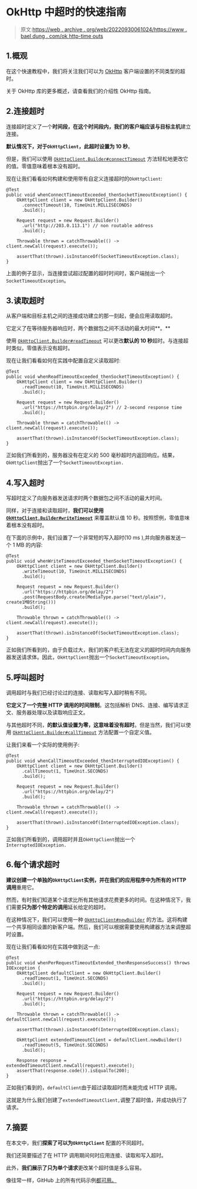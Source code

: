 # OkHttp 中超时的快速指南

> 原文:[https://web . archive . org/web/20220930061024/https://www . bael dung . com/ok http-time outs](https://web.archive.org/web/20220930061024/https://www.baeldung.com/okhttp-timeouts)

## 1.概观

在这个快速教程中，我们将关注我们可以为 [OkHttp](https://web.archive.org/web/20221227153527/https://square.github.io/okhttp/) 客户端设置的不同类型的超时。

关于 OkHttp 库的更多概述，请查看我们的介绍性 OkHttp 指南。

## 2.连接超时

连接超时定义了一个**时间段，在这个时间段内，我们的客户端应该与目标主机**建立连接。

**默认情况下，对于`OkHttpClient`，此超时设置为 10 秒**。

但是，我们可以使用 [`OkHttpClient.Builder#connectTimeout`](https://web.archive.org/web/20221227153527/https://square.github.io/okhttp/3.x/okhttp/okhttp3/OkHttpClient.Builder.html#connectTimeout-long-java.util.concurrent.TimeUnit-) 方法轻松地更改它的值。零值意味着根本没有超时。

现在让我们看看如何构建和使用带有自定义连接超时的`OkHttpClient`:

```
@Test
public void whenConnectTimeoutExceeded_thenSocketTimeoutException() {
    OkHttpClient client = new OkHttpClient.Builder()
      .connectTimeout(10, TimeUnit.MILLISECONDS)
      .build();

    Request request = new Request.Builder()
      .url("http://203.0.113.1") // non routable address
      .build();

    Throwable thrown = catchThrowable(() -> client.newCall(request).execute());

    assertThat(thrown).isInstanceOf(SocketTimeoutException.class);
}
```

上面的例子显示，当连接尝试超过配置的超时时间时，客户端抛出一个`SocketTimeoutException`。

## 3.读取超时

从客户端和目标主机之间的连接成功建立的那一刻起，便会应用读取超时。

它定义了在等待服务器响应时，两个数据包之间不活动的最大时间**。**

使用 [`OkHttpClient.Builder#readTimeout`](https://web.archive.org/web/20221227153527/https://square.github.io/okhttp/3.x/okhttp/okhttp3/OkHttpClient.Builder.html#readTimeout-long-java.util.concurrent.TimeUnit-) 可以更改**默认的 10 秒**超时。与连接超时类似，零值表示没有超时。

现在让我们看看如何在实践中配置自定义读取超时:

```
@Test
public void whenReadTimeoutExceeded_thenSocketTimeoutException() {
    OkHttpClient client = new OkHttpClient.Builder()
      .readTimeout(10, TimeUnit.MILLISECONDS)
      .build();

    Request request = new Request.Builder()
      .url("https://httpbin.org/delay/2") // 2-second response time
      .build();

    Throwable thrown = catchThrowable(() -> client.newCall(request).execute());

    assertThat(thrown).isInstanceOf(SocketTimeoutException.class);
}
```

正如我们所看到的，服务器没有在定义的 500 毫秒超时内返回响应。结果，`OkHttpClient`抛出了一个`SocketTimeoutException.`

## 4.写入超时

写超时定义了向服务器发送请求时两个数据包之间不活动的最大时间。

同样，对于连接和读取超时，**我们可以使用 [`OkHttpClient.Builder#writeTimeout`](https://web.archive.org/web/20221227153527/https://square.github.io/okhttp/3.x/okhttp/okhttp3/OkHttpClient.Builder.html#writeTimeout-long-java.util.concurrent.TimeUnit-)** 来覆盖默认值 10 秒。按照惯例，零值意味着根本没有超时。

在下面的示例中，我们设置了一个非常短的写入超时(10 ms ),并向服务器发送一个 1 MB 的内容:

```
@Test
public void whenWriteTimeoutExceeded_thenSocketTimeoutException() {
    OkHttpClient client = new OkHttpClient.Builder()
      .writeTimeout(10, TimeUnit.MILLISECONDS)
      .build();

    Request request = new Request.Builder()
      .url("https://httpbin.org/delay/2")
      .post(RequestBody.create(MediaType.parse("text/plain"), create1MBString()))
      .build();

    Throwable thrown = catchThrowable(() -> client.newCall(request).execute());

    assertThat(thrown).isInstanceOf(SocketTimeoutException.class);
}
```

正如我们所看到的，由于负载过大，我们的客户机无法在定义的超时时间内向服务器发送请求体。因此，`OkHttpClient`抛出一个`SocketTimeoutException`。

## 5.呼叫超时

调用超时与我们已经讨论过的连接、读取和写入超时稍有不同。

**它定义了一个完整 HTTP 调用的时间限制**。这包括解析 DNS、连接、编写请求正文、服务器处理以及读取响应正文。

与其他超时不同，**的默认值设置为零，这意味着没有超时**。但是当然，我们可以使用 [`OkHttpClient.Builder#callTimeout`](https://web.archive.org/web/20221227153527/https://square.github.io/okhttp/3.x/okhttp/okhttp3/OkHttpClient.Builder.html#callTimeout-long-java.util.concurrent.TimeUnit-) 方法配置一个自定义值。

让我们来看一个实际的使用例子:

```
@Test
public void whenCallTimeoutExceeded_thenInterruptedIOException() {
    OkHttpClient client = new OkHttpClient.Builder()
      .callTimeout(1, TimeUnit.SECONDS)
      .build();

    Request request = new Request.Builder()
      .url("https://httpbin.org/delay/2")
      .build();

    Throwable thrown = catchThrowable(() -> client.newCall(request).execute());

    assertThat(thrown).isInstanceOf(InterruptedIOException.class);
}
```

正如我们所看到的，调用超时并且`OkHttpClient`抛出一个`InterruptedIOException.`

## 6.每个请求超时

**建议创建一个单独的`OkHttpClient`实例，并在我们的应用程序中为所有的 HTTP 调用**重用它。

然而，有时我们知道某个请求比所有其他请求花费更多的时间。在这种情况下，我们需要**只为那个特定的调用**延长给定的超时。

在这种情况下，我们可以使用一种 [`OkHttpClient#newBuilder`](https://web.archive.org/web/20221227153527/https://square.github.io/okhttp/3.x/okhttp/okhttp3/OkHttpClient.html#newBuilder--) 的方法。这将构建一个共享相同设置的新客户端。然后，我们可以根据需要使用构建器方法来调整超时设置。

现在让我们看看如何在实践中做到这一点:

```
@Test
public void whenPerRequestTimeoutExtended_thenResponseSuccess() throws IOException {
    OkHttpClient defaultClient = new OkHttpClient.Builder()
      .readTimeout(1, TimeUnit.SECONDS)
      .build();

    Request request = new Request.Builder()
      .url("https://httpbin.org/delay/2")
      .build();

    Throwable thrown = catchThrowable(() -> defaultClient.newCall(request).execute());

    assertThat(thrown).isInstanceOf(InterruptedIOException.class);

    OkHttpClient extendedTimeoutClient = defaultClient.newBuilder()
      .readTimeout(5, TimeUnit.SECONDS)
      .build();

    Response response = extendedTimeoutClient.newCall(request).execute();
    assertThat(response.code()).isEqualTo(200);
}
```

正如我们看到的，`defaultClient`由于超过读取超时而未能完成 HTTP 调用。

这就是为什么我们创建了`extendedTimeoutClient,`调整了超时值，并成功执行了请求。

## 7.摘要

在本文中，我们**探索了可以为`OkHttpClient`** 配置的不同超时。

我们还简要描述了在 HTTP 调用期间何时应用连接、读取和写入超时。

此外，**我们展示了只为单个请求**更改某个超时值是多么容易。

像往常一样，GitHub 上的所有代码示例[都可用。](https://web.archive.org/web/20221227153527/https://github.com/eugenp/tutorials/tree/master/libraries-http)